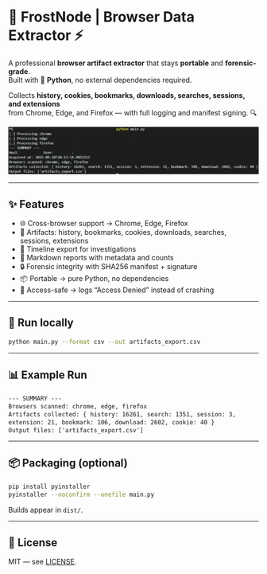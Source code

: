 # 🧊 FrostNode | Browser Data Extractor ⚡

A professional **browser artifact extractor** that stays **portable** and **forensic-grade**.  
Built with 🐍 **Python**, no external dependencies required.

Collects **history, cookies, bookmarks, downloads, searches, sessions, and extensions**  
from Chrome, Edge, and Firefox — with full logging and manifest signing. 🔍

![Intro](intro.png)

---

## ✨ Features
- 🌐 Cross-browser support → Chrome, Edge, Firefox  
- 📖 Artifacts: history, bookmarks, cookies, downloads, searches, sessions, extensions  
- 🧭 Timeline export for investigations  
- 📑 Markdown reports with metadata and counts  
- 🔒 Forensic integrity with SHA256 manifest + signature  
- 📦 Portable → pure Python, no dependencies  
- 🚫 Access-safe → logs “Access Denied” instead of crashing  

---

## 🚀 Run locally
```bash
python main.py --format csv --out artifacts_export.csv
```

---

## 📊 Example Run
```text
--- SUMMARY ---
Browsers scanned: chrome, edge, firefox
Artifacts collected: { history: 16261, search: 1351, session: 3, extension: 21, bookmark: 106, download: 2602, cookie: 40 }
Output files: ['artifacts_export.csv']
```

---

## 📦 Packaging (optional)
```bash
pip install pyinstaller
pyinstaller --noconfirm --onefile main.py
```
Builds appear in `dist/`.

---

## 📜 License
MIT — see [LICENSE](LICENSE).
